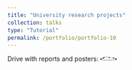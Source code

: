 ```yaml
---
title: "University research projects"
collection: talks
type: "Tutorial"
permalink: /portfolio/portfolio-10
---
```

Drive with reports and posters: [<img src="/images/cloud.png" alt="Report" width="37.5" height="12.5" />](https://drive.google.com/drive/folders/19jQLkbrrJjarLo0oS0azAe5wn3FVI3aa?usp=drive_link)